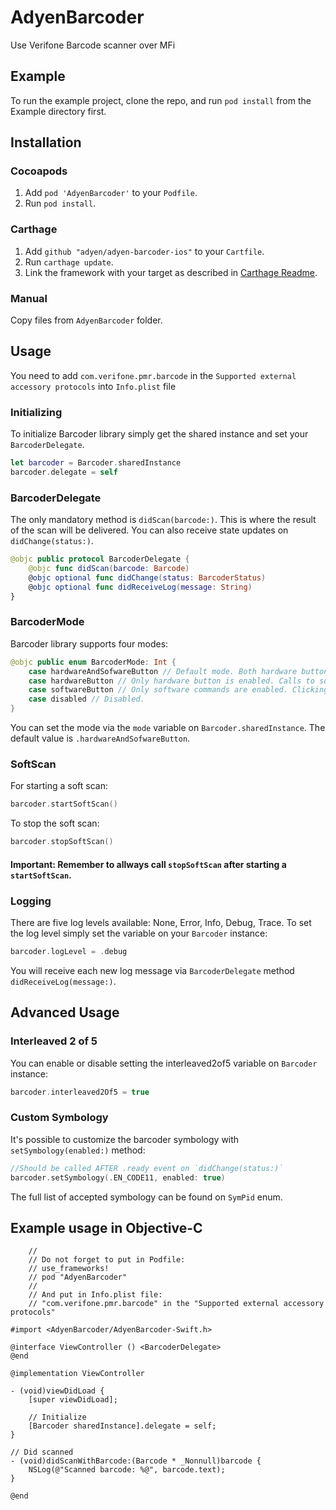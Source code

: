 # AdyenBarcoder
Use Verifone Barcode scanner over MFi

## Example

To run the example project, clone the repo, and run `pod install` from the Example directory first.

## Installation

### Cocoapods

1. Add `pod 'AdyenBarcoder'` to your `Podfile`.
2. Run `pod install`.

### Carthage

1. Add `github "adyen/adyen-barcoder-ios"` to your `Cartfile`.
2. Run `carthage update`.
3. Link the framework with your target as described in [Carthage Readme](https://github.com/Carthage/Carthage#adding-frameworks-to-an-application).

### Manual

Copy files from `AdyenBarcoder` folder.

## Usage

You need to add `com.verifone.pmr.barcode` in the `Supported external accessory protocols` into `Info.plist` file

### Initializing

To initialize Barcoder library simply get the shared instance and set your `BarcoderDelegate`.
```swift
let barcoder = Barcoder.sharedInstance
barcoder.delegate = self
```

### BarcoderDelegate

The only mandatory method is `didScan(barcode:)`. This is where the result of the scan will be delivered. You can also receive state updates on `didChange(status:)`. 

```swift
@objc public protocol BarcoderDelegate {
    @objc func didScan(barcode: Barcode)
    @objc optional func didChange(status: BarcoderStatus)
    @objc optional func didReceiveLog(message: String)
}
```

### BarcoderMode

Barcoder library supports four modes:

```swift
@objc public enum BarcoderMode: Int {
    case hardwareAndSofwareButton // Default mode. Both hardware button and software commands (startSoftScan, stopSoftScan) are enabled.
    case hardwareButton // Only hardware button is enabled. Calls to software commands will be ignored.
    case softwareButton // Only software commands are enabled. Clicking the hardware button will not trigger the lights.
    case disabled // Disabled.
}
````

You can set the mode via the `mode` variable on `Barcoder.sharedInstance`. The default value is `.hardwareAndSofwareButton`.

### SoftScan

For starting a soft scan: 
```swift
barcoder.startSoftScan()
```

To stop the soft scan: 
```swift
barcoder.stopSoftScan()
```

#### Important: Remember to allways call `stopSoftScan` after starting a `startSoftScan`.

### Logging

There are five log levels available: None, Error, Info, Debug, Trace. 
To set the log level simply set the variable on your `Barcoder` instance: 
```swift
barcoder.logLevel = .debug
```
You will receive each new log message via `BarcoderDelegate` method `didReceiveLog(message:)`.

## Advanced Usage

### Interleaved 2 of 5

You can enable or disable setting the interleaved2of5 variable on `Barcoder` instance:
```swift
barcoder.interleaved2Of5 = true
```

### Custom Symbology
It's possible to customize the barcoder symbology with `setSymbology(enabled:)` method:
```swift
//Should be called AFTER .ready event on `didChange(status:)`
barcoder.setSymbology(.EN_CODE11, enabled: true)
```
The full list of accepted symbology can be found on `SymPid` enum.

## Example usage in Objective-C

```obj-c
    //
    // Do not forget to put in Podfile:
    // use_frameworks!
    // pod "AdyenBarcoder"
    //
    // And put in Info.plist file:
    // "com.verifone.pmr.barcode" in the "Supported external accessory protocols"

#import <AdyenBarcoder/AdyenBarcoder-Swift.h>

@interface ViewController () <BarcoderDelegate>
@end

@implementation ViewController

- (void)viewDidLoad {
    [super viewDidLoad];
    
    // Initialize
    [Barcoder sharedInstance].delegate = self;
}

// Did scanned
- (void)didScanWithBarcode:(Barcode * _Nonnull)barcode {
    NSLog(@"Scanned barcode: %@", barcode.text);
}

@end
```
